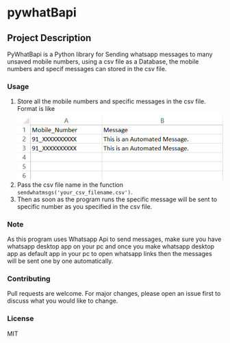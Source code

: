 # pywhatBapi

## Project Description
PyWhatBapi is a Python library for Sending whatsapp messages to many unsaved mobile numbers, using a csv file as a Database, the mobile numbers and specif messages can stored in the csv file.

### Usage
1. Store all the mobile numbers and specific messages in the csv file. Format is like   ![csv_image](csv_image.png)        
2. Pass the csv file name in the function `sendwhatmsgs('your_csv_filename.csv')`.
3. Then as soon as the program runs the specific message will be sent to specific number as you specified in the csv file.

### Note
As this program uses Whatsapp Api to send messages, make sure you have whatsapp desktop app on your pc and once you make whatsapp desktop app as default app in your pc to open whatsapp links  then the messages will be sent one by one automatically.

### Contributing

Pull requests are welcome. For major changes, please open an issue first to discuss what you would like to change.
### License

MIT
